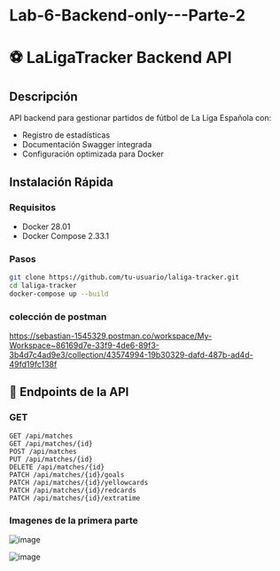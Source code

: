 # Lab-6-Backend-only---Parte-2

# ⚽ LaLigaTracker Backend API

## Descripción
API backend para gestionar partidos de fútbol de La Liga Española con:
- Registro de estadísticas 
- Documentación Swagger integrada
- Configuración optimizada para Docker

## Instalación Rápida

### Requisitos
- Docker 28.01
- Docker Compose 2.33.1

### Pasos
```bash
git clone https://github.com/tu-usuario/laliga-tracker.git
cd laliga-tracker
docker-compose up --build
```

### colección de postman
https://sebastian-1545329.postman.co/workspace/My-Workspace~86169d7e-33f9-4de6-89f3-3b4d7c4ad9e3/collection/43574994-19b30329-dafd-487b-ad4d-49fd19fc138f

## 🔌 Endpoints de la API

### GET
```http
GET /api/matches
GET /api/matches/{id}
POST /api/matches
PUT /api/matches/{id}
DELETE /api/matches/{id}
PATCH /api/matches/{id}/goals
PATCH /api/matches/{id}/yellowcards
PATCH /api/matches/{id}/redcards
PATCH /api/matches/{id}/extratime
```

### Imagenes de la primera parte
![image](https://github.com/user-attachments/assets/2eb1935d-0d17-4d0d-8ea4-c214f3ef6eb5)

![image](https://github.com/user-attachments/assets/69bbd271-f9e0-4358-857d-aded34dd58d2)
